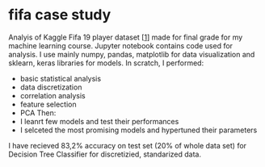 # fifa case study

Analyis of Kaggle Fifa 19 player dataset [[1](https://www.kaggle.com/karangadiya/fifa19)] made for final grade for my machine learning course.
Jupyter notebook contains code used for analysis. I use mainly numpy, pandas, matplotlib for data visualization and sklearn, keras libraries for models.
In scratch, I performed:
- basic statistical analysis
- data discretization
- correlation analysis
- feature selection
- PCA
Then:
- I leanrt few models and test their performances
- I selceted the most promising models and hypertuned their parameters

I have recieved 83,2% accuracy on test set (20% of whole data set) for Decision Tree Classifier for discretizied, standarized data.
